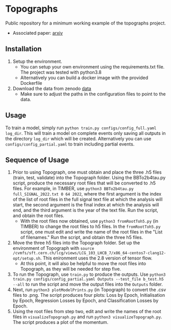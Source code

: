 # Topographs

Public repository for a minimum working example of the topographs project.
* Associated paper: [arxiv](https://arxiv.org/abs/2303.13937)

## Installation
1. Setup the environment.
    * You can setup your own environment using the requirements.txt file. The project was tested with python3.8
    * Alternatively you can build a docker image with the provided Dockerfile
2. Download the data from zenodo [data](https://zenodo.org/record/7737248)
    * Make sure to adjust the paths in the configuration files to point to the data.

## Usage
To train a model, simply run ```python train.py configs/config_full.yaml log_dir```. This will train a model on complete events only saving all outputs in the directory ```log_dir``` which will be created.
Alternatively you can use ```configs/config_partial.yaml``` to train including partial events.

## Sequence of Usage
1. Prior to using Topograph, one must obtain and place the three .h5 files (train, test, validate) into the Topograph folder. Using the BBTo2b4tau.py script, produce the necessary root files that will be converted to .h5 files. For example, in TIMBER, use ```python3 BBTo2b4tau.py full_SIGNAL_2022.txt 0 64 2022```, where the first argument is the index of the list of root files in the full signal text file at which the analysis will start, the second argument is the final index at which the analysis will end, and the third argument is the year of the text file. Run the script, and obtain the root files.
   * With the root files now obtained, use ```python3 fromRootToh5.py``` (in TIMBER) to change the root files to h5 files. In the ```fromRootToh5.py``` script, one must edit and write the name of the root files in the "List of filenames." Run the script, and obtain the three h5 files.
2. Move the three h5 files into the Topograph folder. Set up the environment of Topograph with ```source /cvmfs/sft.cern.ch/lcg/views/LCG_103_LHCB_7/x86_64-centos7-clang12-opt/setup.sh```. This enironment uses the 2.8 version of tensor flow.
   * At this point, it will also be helpful to move the root files into Topograph, as they will be needed for step five.
3. To run the Topograph, use ```train.py``` to produce the outputs. Use ```python3 train.py configs/config_partial.yaml Outputs --test_file b_test.h5 --all``` to run the script and move the output files into the ```Outputs``` folder.
4. Next, run ```python3 plotModelPrints.py``` (in Topograph) to convert the .csv files to .png. The script produces four plots: Loss by Epoch, Initialisation by Epoch, Regression Losses by Epoch, and Classification Losses by Epoch.
5. Using the root files from step two, edit and write the names of the root files in ```visualizeTopograph.py``` and run ```python3 visualizeTopograph.py```. The script produces a plot of the momentum.


